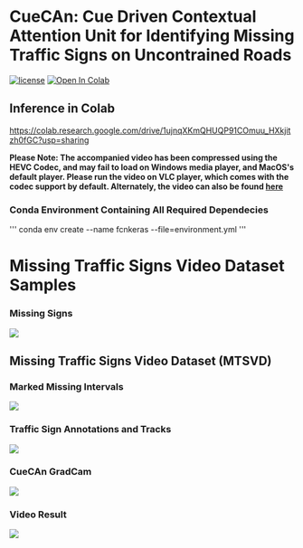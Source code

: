 # CueCAn: Cue Driven Contextual Attention Unit for Identifying Missing Traffic Signs on Uncontrained Roads
[![license](https://img.shields.io/github/license/mashape/apistatus.svg)](LICENSE)
[![Open In Colab](https://colab.research.google.com/assets/colab-badge.svg)](https://colab.research.google.com/drive/1ujnqXKmQHUQP91COmuu_HXkjitzh0fGC?usp=sharing)

## Inference in Colab

https://colab.research.google.com/drive/1ujnqXKmQHUQP91COmuu_HXkjitzh0fGC?usp=sharing

<b>Please Note: The accompanied video has been compressed using the HEVC Codec, and may fail to load on Windows media player, and MacOS's default player. Please run the video on VLC player, which comes with the codec support by default. Alternately, the video can also be found [here](https://youtu.be/4ddlGOkUFKU)</b>

### Conda Environment Containing All Required Dependecies

'''
conda env create --name fcnkeras --file=environment.yml
'''

# Missing Traffic Signs Video Dataset Samples

### Missing Signs

![](https://github.com/iHubData-Mobility/public-CueCAn/blob/main/media/gifs/missing_samples.gif)

## Missing Traffic Signs Video Dataset (MTSVD) 

### Marked Missing Intervals

![](https://github.com/iHubData-Mobility/public-CueCAn/blob/main/media/gifs/missingmarked.gif)

### Traffic Sign Annotations and Tracks

![](https://github.com/iHubData-Mobility/public-CueCAn/blob/main/media/gifs/annotations.gif)

### CueCAn GradCam

![](https://github.com/iHubData-Mobility/public-CueCAn/blob/main/media/gifs/gradcam.gif)

### Video Result

![](https://github.com/iHubData-Mobility/public-CueCAn/blob/main/media/gifs/realtime.gif)



